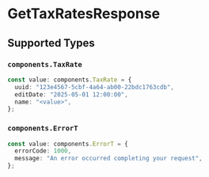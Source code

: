 # GetTaxRatesResponse


## Supported Types

### `components.TaxRate`

```typescript
const value: components.TaxRate = {
  uuid: "123e4567-5cbf-4a64-ab00-22bdc1763cdb",
  editDate: "2025-05-01 12:00:00",
  name: "<value>",
};
```

### `components.ErrorT`

```typescript
const value: components.ErrorT = {
  errorCode: 1000,
  message: "An error occurred completing your request",
};
```

